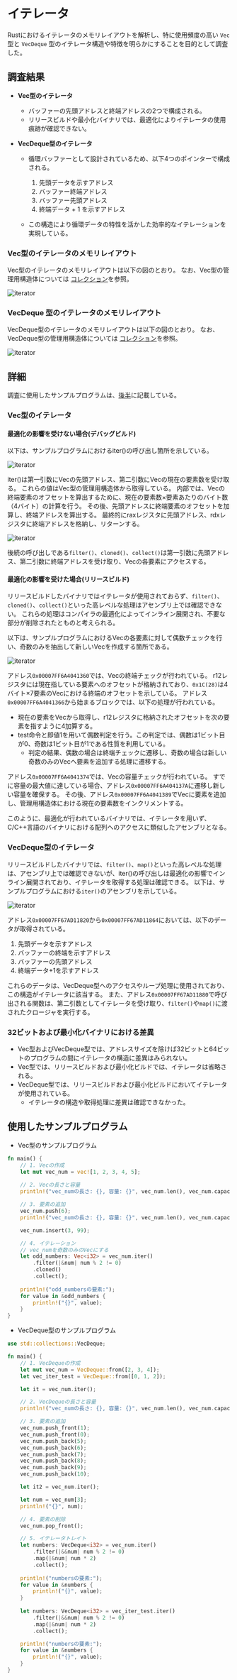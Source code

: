 # イテレータ

Rustにおけるイテレータのメモリレイアウトを解析し、特に使用頻度の高い `Vec` 型と `VecDeque` 型のイテレータ構造や特徴を明らかにすることを目的として調査した。

## 調査結果

* **Vec型のイテレータ**

  * バッファーの先頭アドレスと終端アドレスの2つで構成される。
  * リリースビルドや最小化バイナリでは、最適化によりイテレータの使用痕跡が確認できない。

* **VecDeque型のイテレータ**

  * 循環バッファーとして設計されているため、以下4つのポインターで構成される。

    1. 先頭データを示すアドレス
    2. バッファー終端アドレス
    3. バッファー先頭アドレス
    4. 終端データ + 1 を示すアドレス
  * この構造により循環データの特性を活かした効率的なイテレーションを実現している。

### Vec型のイテレータのメモリレイアウト

Vec型のイテレータのメモリレイアウトは以下の図のとおり。
なお、Vec型の管理用構造体については [コレクション](17_collection.md)を参照。

![iterator](images/13-1.png)

### VecDeque 型のイテレータのメモリレイアウト

VecDeque型のイテレータのメモリレイアウトは以下の図のとおり。
なお、VecDeque型の管理用構造体については [コレクション](17_collection.md)を参照。

![iterator](images/13-2.png)

## 詳細

調査に使用したサンプルプログラムは、[後半](#使用したサンプルプログラム)に記載している。

### Vec型のイテレータ

#### 最適化の影響を受けない場合(デバッグビルド)

以下は、サンプルプログラムにおけるiter()の呼び出し箇所を示している。

![iterator](images/13-3.png)

iter()は第一引数にVecの先頭アドレス、第二引数にVecの現在の要素数を受け取る。
これらの値はVec型の管理用構造体から取得している。
内部では、Vecの終端要素のオフセットを算出するために、現在の要素数×要素あたりのバイト数（4バイト）の計算を行う。
その後、先頭アドレスに終端要素のオフセットを加算し、終端アドレスを算出する。
最終的にraxレジスタに先頭アドレス、rdxレジスタに終端アドレスを格納し、リターンする。

![iterator](images/13-4.png)

後続の呼び出しである`filter()`、`cloned()`、`collect()`は第一引数に先頭アドレス、第二引数に終端アドレスを受け取り、Vecの各要素にアクセスする。

#### 最適化の影響を受けた場合(リリースビルド)

リリースビルドしたバイナリではイテレータが使用されておらず、`filter()`、`cloned()`、`collect()`といった高レベルな処理はアセンブリ上では確認できない。
これらの処理はコンパイラの最適化によってインライン展開され、不要な部分が削除されたとものと考えられる。

以下は、サンプルプログラムにおけるVecの各要素に対して偶数チェックを行い、奇数のみを抽出して新しいVecを作成する箇所である。

![iterator](images/13-5.png)

アドレス`0x00007FF6A4041360`では、Vecの終端チェックが行われている。
r12レジスタには現在指している要素へのオフセットが格納されており、`0x1C(28)`は4バイト×7要素のVecにおける終端のオフセットを示している。
アドレス`0x00007FF6A4041366`から始まるブロックでは、以下の処理が行われている。

* 現在の要素をVecから取得し、r12レジスタに格納されたオフセットを次の要素を指すように4加算する。
* test命令と即値1を用いて偶数判定を行う。この判定では、偶数は1ビット目が0、奇数は1ビット目が1である性質を利用している。
  - 判定の結果、偶数の場合は終端チェックに遷移し、奇数の場合は新しい奇数のみのVecへ要素を追加する処理に遷移する。

アドレス`0x00007FF6A4041374`では、Vecの容量チェックが行われている。
すでに容量の最大値に達している場合、アドレス`0x00007FF6A404137A`に遷移し新しい容量を確保する。
その後、アドレス`0x00007FF6A4041389`でVecに要素を追加し、管理用構造体における現在の要素数をインクリメントする。

このように、最適化が行われているバイナリでは、イテレータを用いず、C/C++言語のバイナリにおける配列へのアクセスに類似したアセンブリとなる。

### VecDeque型のイテレータ

リリースビルドしたバイナリでは、`filter()`、`map()`といった高レベルな処理は、アセンブリ上では確認できないが、iter()の呼び出しは最適化の影響でインライン展開されており、イテレータを取得する処理は確認できる。
以下は、サンプルプログラムにおける`iter()`のアセンブリを示している。

![iterator](images/13-6.png)

アドレス`0x00007FF67AD11820`から`0x00007FF67AD11864`においては、以下のデータが取得されている。

1.	先頭データを示すアドレス
2.	バッファーの終端を示すアドレス
3.	バッファーの先頭アドレス
4.	終端データ+1を示すアドレス

これらのデータは、VecDeque型へのアクセスやループ処理に使用されており、この構造がイテレータに該当する。
また、アドレス`0x00007FF67AD11880`で呼び出される関数は、第二引数としてイテレータを受け取り、`filter()`や`map()`に渡されたクロージャを実行する。

### 32ビットおよび最小化バイナリにおける差異

* Vec型およびVecDeque型では、アドレスサイズを除けば32ビットと64ビットのプログラムの間にイテレータの構造に差異はみられない。
* Vec型では、リリースビルドおよび最小化ビルドでは、イテレータは省略される。
* VecDeque型では、リリースビルドおよび最小化ビルドにおいてイテレータが使用されている。
  - イテレータの構造や取得処理に差異は確認できなかった。

## 使用したサンプルプログラム

* Vec型のサンプルプログラム

```rust
fn main() {
    // 1. Vecの作成
    let mut vec_num = vec![1, 2, 3, 4, 5];
    
    // 2. Vecの長さと容量
    println!("vec_numの長さ: {}, 容量: {}", vec_num.len(), vec_num.capacity());

    // 3. 要素の追加
    vec_num.push(6);
    println!("vec_numの長さ: {}, 容量: {}", vec_num.len(), vec_num.capacity());

    vec_num.insert(3, 99);

    // 4. イテレーション
    // vec_numを奇数のみのVecにする
    let odd_numbers: Vec<i32> = vec_num.iter()
        .filter(|&num| num % 2 != 0)
        .cloned()
        .collect();
    
    println!("odd_numbersの要素:");
    for value in &odd_numbers {
        println!("{}", value);
    }
}
```

* VecDeque型のサンプルプログラム

```rust
use std::collections::VecDeque;

fn main() {
    // 1. VecDequeの作成
    let mut vec_num = VecDeque::from([2, 3, 4]);
    let vec_iter_test = VecDeque::from([0, 1, 2]);

    let it = vec_num.iter();

    // 2. VecDequeの長さと容量
    println!("vec_numの長さ: {}, 容量: {}", vec_num.len(), vec_num.capacity());

    // 3. 要素の追加
    vec_num.push_front(1);
    vec_num.push_front(0);
    vec_num.push_back(5);
    vec_num.push_back(6);
    vec_num.push_back(7);
    vec_num.push_back(8);
    vec_num.push_back(9);
    vec_num.push_back(10);

    let it2 = vec_num.iter();

    let num = vec_num[3];
    println!("{}", num);

    // 4. 要素の削除
    vec_num.pop_front();

    // 5. イテレータトレイト
    let numbers: VecDeque<i32> = vec_num.iter()
        .filter(|&&num| num % 2 != 0)
        .map(|&num| num * 2)
        .collect();
    
    println!("numbersの要素:");
    for value in &numbers {
        println!("{}", value);
    }
    
    let numbers: VecDeque<i32> = vec_iter_test.iter()
        .filter(|&&num| num % 2 != 0)
        .map(|&num| num * 2)
        .collect();

    println!("numbersの要素:");
    for value in &numbers {
        println!("{}", value);
    }
}
```